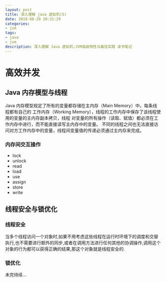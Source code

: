 ```yaml
---
layout: post
title: 深入理解 java 虚拟机(5)
date: 2018-08-20 20:31:29
categories: 
- jvm
tags:
- java
- jvm
description: 深入理解 Java 虚拟机:JVM高级特性与最佳实践 读书笔记
---
```


# 高效并发

## Java 内存模型与线程
Java 内存模型规定了所有的变量都存储在主内存（Main Memory）中。每条线程都有自己的
工作内存（Working Memory），线程的工作内存中保存了该线程使用的变量的主内存副本拷贝，线程
对变量的所有操作（读取、赋值）都必须在工作内存中进行，而不能直接读写主内存中的变量。
不同的线程之间也无法直接访问对方工作内存中的变量，线程间变量值的传递必须通过主内存来完成。

### 内存间交互操作
- lock
- unlock
- read
- load
- use
- assign
- store
- write
 


## 线程安全与锁优化

### 线程安全

当多个线程访问一个对象时,如果不用考虑这些线程在运行时环境下的调度和交替执行,也不需要进行额外的同步,或者在调用方法进行任何其他的协调操作,调用这个对象的行为都可以获得正确的结果,那这个对象就是线程安全的.

### 锁优化




未完待续...
